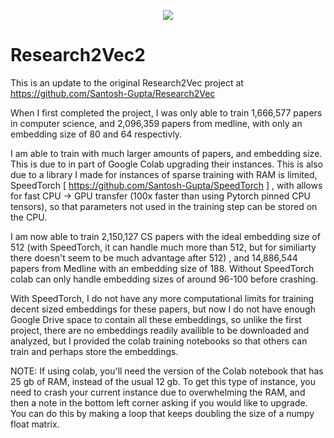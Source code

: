 

<p align="center">
  <img src="https://snipboard.io/3kErQ6.jpg">
</p>

# Research2Vec2

This is an update to the original Research2Vec project at https://github.com/Santosh-Gupta/Research2Vec

When I first completed the project, I was only able to train 1,666,577 papers in computer science, and 2,096,359 papers from medline, with only an embedding size of 80 and 64 respectivly. 

I am able to train with much larger amounts of papers, and embedding size. This is due to in part of Google Colab upgrading their instances. This is also due to a library I made for instances of sparse training with RAM is limited, SpeedTorch [ https://github.com/Santosh-Gupta/SpeedTorch ] , with allows for fast CPU -> GPU transfer (100x faster than using Pytorch pinned CPU tensors), so that parameters not used in the training step can be stored on the CPU. 

I am now able to train 2,150,127 CS papers with the ideal embedding size of 512 (with SpeedTorch, it can handle much more than 512, but for similiarty there doesn't seem to be much advantage after 512) , and 14,886,544 papers from Medline with an embedding size of 188. Without SpeedTorch colab can only handle embedding sizes of around 96-100 before crashing. 

With SpeedTorch, I do not have any more computational limits for training decent sized embeddings for these papers, but now I do not have enough Google Drive space to contain all these embeddings, so unlike the first project, there are no embeddings readily availible to be downloaded and analyzed, but I provided the colab training notebooks so that others can train and perhaps store the embeddings. 

NOTE: If using colab, you'll need the version of the Colab notebook that has 25 gb of RAM, instead of the usual 12 gb. To get this type of instance, you need to crash your current instance due to overwhelming the RAM, and then a note in the bottom left corner asking if you would like to upgrade. You can do this by making a loop that keeps doubling the size of a numpy float matrix. 




